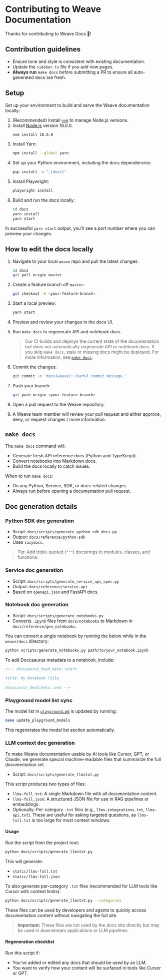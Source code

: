 # Contributing to Weave Documentation

Thanks for contributing to Weave Docs 💛! 

## Contribution guidelines

- Ensure tone and style is consistent with existing documentation.
- Update the `sidebar.ts` file if you add new pages.
- **Always run** `make docs` before submitting a PR to ensure all auto-generated docs are fresh.

## Setup

Set up your environment to build and serve the Weave documentation locally:

1. (Recommended) Install [`nvm`](https://github.com/nvm-sh/nvm) to manage Node.js versions.
2. Install [Node.js](https://nodejs.org/en/download/) version 18.0.0.
    ```bash
    nvm install 18.0.0
    ```
3. Install Yarn:
    ```bash
    npm install --global yarn
    ```
4. Set up your Python environment, including the docs dependencies:
    ```bash
    pip install -e ".[docs]"
    ```
5. Install Playwright:
    ```bash
    playwright install
    ```
6. Build and run the docs locally:
    ```bash
    cd docs
    yarn install
    yarn start
    ```

In successful `yarn start` output, you'll see a port number where you can preview your changes.

## How to edit the docs locally

1. Navigate to your local `weave` repo and pull the latest changes:
   ```bash
   cd docs
   git pull origin master
   ```
2. Create a feature branch off `master`:
   ```bash
   git checkout -b <your-feature-branch>
   ```
3. Start a local preview:
   ```bash
   yarn start
   ```
4. Preview and review your changes in the docs UI. 
5. Run `make docs` to regenerate API and notebook docs. 

    > Our CI builds and deploys the current state of the documentation but does not automatically regenerate API or notebook docs. If you skip `make docs`, stale or missing docs might be deployed. For more information, see [`make docs`](#make-docs).

6. Commit the changes:
   ```bash
   git commit -m 'docs(weave): Useful commit message.'
   ```
7. Push your branch:
   ```bash
   git push origin <your-feature-branch>
   ```
8. Open a pull request to the Weave repository.
9. A Weave team member will review your pull request and either approve, deny, or request changes / more information.

## `make docs`

The `make docs` command will:

- Generate fresh API reference docs (Python and TypeScript).
- Convert notebooks into Markdown docs.
- Build the docs locally to catch issues.

When to run `make docs`:

- On any Python, Service, SDK, or docs-related changes.
- Always run before opening a documentation pull request.

## Doc generation details

### Python SDK doc generation

- Script: `docs/scripts/generate_python_sdk_docs.py`
- Output: `docs/reference/python-sdk`
- Uses `lazydocs`.

> Tip: Add triple-quoted (`"""`) docstrings to modules, classes, and functions.

### Service doc generation

- Script: `docs/scripts/generate_service_api_spec.py`
- Output: `docs/reference/service-api`
- Based on `openapi.json` and FastAPI docs.

### Notebook doc generation

- Script: `docs/scripts/generate_notebooks.py`
- Converts `.ipynb` files from `docs/notebooks` to Markdown in `docs/reference/gen_notebooks`.

You can convert a single notebook by running the below while in the `weave/docs` directory:

```bash
python scripts/generate_notebooks.py path/to/your_notebook.ipynb
```

To add Docusaurus metadata to a notebook, include:

```markdown
<!-- docusaurus_head_meta::start
---
title: My Notebook Title
---
docusaurus_head_meta::end -->
```

### Playground model list sync

The model list in [`playground.md`](https://weave-docs.wandb.ai/guides/tools/playground#select-an-llm) is updated by running:

```bash
make update_playground_models
```

This regenerates the model list section automatically.


### LLM context doc generation

To make Weave documentation usable by AI tools like Cursor, GPT, or Claude, we generate special machine-readable files that summarize the full documentation set.

- Script: `docs/scripts/generate_llmstxt.py`

This script produces two types of files:

* `llms-full.txt`: A single Markdown file with all documentation content.
* `llms-full.json`: A structured JSON file for use in RAG pipelines or embeddings.
* Optionally: Per-category `.txt` files (e.g., `llms-integrations.txt`, `llms-api.txt`). These are useful for asking targeted questions, as `llms-full.txt` is too large for most context windows.

#### Usage

Run the script from the project root:

```bash
python docs/scripts/generate_llmstxt.py
```

This will generate:

* `static/llms-full.txt`
* `static/llms-full.json`

To also generate per-category `.txt` files (recommended for LLM tools like Cursor with context limits):

```bash
python docs/scripts/generate_llmstxt.py --categories
```

These files can be used by developers and agents to quickly access documentation content without navigating the full site.

> **Important:** These files are not used by the docs site directly but may be used in downstream applications or LLM pipelines.

#### Regeneration checklist

Run this script if:

- You’ve added or edited any docs that should be used by an LLM.
- You want to verify how your content will be surfaced in tools like Cursor or GPT.
